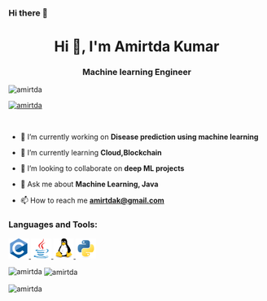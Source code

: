 ### Hi there 👋

<h1 align="center">Hi 👋, I'm Amirtda Kumar</h1>
<h3 align="center">Machine learning Engineer</h3>

<p align="left"> <img src="https://komarev.com/ghpvc/?username=amirtda&label=Profile%20views&color=0e75b6&style=flat" alt="amirtda" /> </p>

<p align="left"> <a href="https://github.com/ryo-ma/github-profile-trophy"><img src="https://github-profile-trophy.vercel.app/?username=amirtda" alt="amirtda" /></a> </p>

<p align="left"> <a href="https://twitter.com/" target="blank"><img src="https://img.shields.io/twitter/follow/?logo=twitter&style=for-the-badge" alt="" /></a> </p>

- 🔭 I’m currently working on **Disease prediction using machine learning**

- 🌱 I’m currently learning **Cloud,Blockchain**

- 👯 I’m looking to collaborate on **deep ML projects**

- 💬 Ask me about **Machine Learning, Java**

- 📫 How to reach me **amirtdak@gmail.com**


<p align="left">
</p>

<h3 align="left">Languages and Tools:</h3>
<p align="left"> <a href="https://www.cprogramming.com/" target="_blank" rel="noreferrer"> <img src="https://raw.githubusercontent.com/devicons/devicon/master/icons/c/c-original.svg" alt="c" width="40" height="40"/> </a> <a href="https://www.java.com" target="_blank" rel="noreferrer"> <img src="https://raw.githubusercontent.com/devicons/devicon/master/icons/java/java-original.svg" alt="java" width="40" height="40"/> </a> <a href="https://www.linux.org/" target="_blank" rel="noreferrer"> <img src="https://raw.githubusercontent.com/devicons/devicon/master/icons/linux/linux-original.svg" alt="linux" width="40" height="40"/> </a> <a href="https://www.python.org" target="_blank" rel="noreferrer"> <img src="https://raw.githubusercontent.com/devicons/devicon/master/icons/python/python-original.svg" alt="python" width="40" height="40"/> </a> </p>

<p><img align="left" src="https://github-readme-stats.vercel.app/api/top-langs?username=amirtda&show_icons=true&locale=en&layout=compact" alt="amirtda" /></p>

<p>&nbsp;<img align="center" src="https://github-readme-stats.vercel.app/api?username=amirtda&show_icons=true&locale=en" alt="amirtda" /></p>

<p><img align="center" src="https://github-readme-streak-stats.herokuapp.com/?user=amirtda&" alt="amirtda" /></p>
